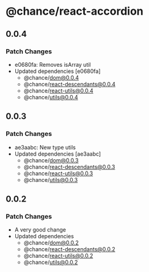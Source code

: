 # @chance/react-accordion

## 0.0.4

### Patch Changes

- e0680fa: Removes isArray util
- Updated dependencies [e0680fa]
  - @chance/dom@0.0.4
  - @chance/react-descendants@0.0.4
  - @chance/react-utils@0.0.4
  - @chance/utils@0.0.4

## 0.0.3

### Patch Changes

- ae3aabc: New type utils
- Updated dependencies [ae3aabc]
  - @chance/dom@0.0.3
  - @chance/react-descendants@0.0.3
  - @chance/react-utils@0.0.3
  - @chance/utils@0.0.3

## 0.0.2

### Patch Changes

- A very good change
- Updated dependencies
  - @chance/dom@0.0.2
  - @chance/react-descendants@0.0.2
  - @chance/react-utils@0.0.2
  - @chance/utils@0.0.2
